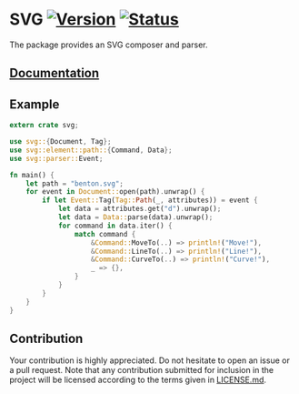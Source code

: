 # SVG [![Version][version-img]][version-url] [![Status][status-img]][status-url]

The package provides an SVG composer and parser.

## [Documentation][doc]

## Example

```rust
extern crate svg;

use svg::{Document, Tag};
use svg::element::path::{Command, Data};
use svg::parser::Event;

fn main() {
    let path = "benton.svg";
    for event in Document::open(path).unwrap() {
        if let Event::Tag(Tag::Path(_, attributes)) = event {
            let data = attributes.get("d").unwrap();
            let data = Data::parse(data).unwrap();
            for command in data.iter() {
                match command {
                    &Command::MoveTo(..) => println!("Move!"),
                    &Command::LineTo(..) => println!("Line!"),
                    &Command::CurveTo(..) => println!("Curve!"),
                    _ => {},
                }
            }
        }
    }
}
```

## Contribution

Your contribution is highly appreciated. Do not hesitate to open an issue or a
pull request. Note that any contribution submitted for inclusion in the project
will be licensed according to the terms given in [LICENSE.md](LICENSE.md).

[doc]: https://bodoni.github.io/svg
[status-img]: https://travis-ci.org/bodoni/svg.svg?branch=master
[status-url]: https://travis-ci.org/bodoni/svg
[version-img]: https://img.shields.io/crates/v/svg.svg
[version-url]: https://crates.io/crates/svg

